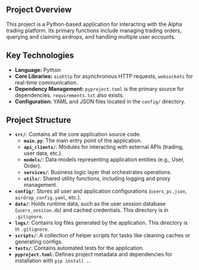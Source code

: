 ## Project Overview

This project is a Python-based application for interacting with the Alpha trading platform. Its primary functions include managing trading orders, querying and claiming airdrops, and handling multiple user accounts.

## Key Technologies

- **Language:** Python
- **Core Libraries:** `aiohttp` for asynchronous HTTP requests, `websockets` for real-time communication.
- **Dependency Management:** `pyproject.toml` is the primary source for dependencies. `requirements.txt` also exists.
- **Configuration:** YAML and JSON files located in the `config/` directory.

## Project Structure

- **`src/`**: Contains all the core application source code.
    - **`main.py`**: The main entry point of the application.
    - **`api_clients/`**: Modules for interacting with external APIs (trading, user data, etc.).
    - **`models/`**: Data models representing application entities (e.g., User, Order).
    - **`services/`**: Business logic layer that orchestrates operations.
    - **`utils/`**: Shared utility functions, including logging and proxy management.
- **`config/`**: Stores all user and application configurations (`users_pc.json`, `airdrop_config.yaml`, etc.).
- **`data/`**: Holds runtime data, such as the user session database (`users_session.db`) and cached credentials. This directory is in `.gitignore`.
- **`logs/`**: Contains log files generated by the application. This directory is in `.gitignore`.
- **`scripts/`**: A collection of helper scripts for tasks like cleaning caches or generating configs.
- **`tests/`**: Contains automated tests for the application.
- **`pyproject.toml`**: Defines project metadata and dependencies for installation with `pip install .`.
